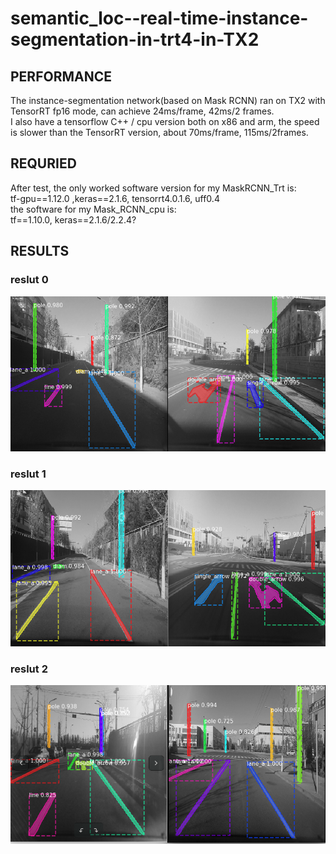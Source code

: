 # semantic_loc--real-time-instance-segmentation-in-trt4-in-TX2

## PERFORMANCE
The instance-segmentation network(based on Mask RCNN) ran on TX2 with TensorRT fp16 mode, can achieve 24ms/frame, 42ms/2 frames.   
I also have a tensorflow C++ / cpu version both on x86 and arm, the speed is slower than the TensorRT version, about 70ms/frame, 115ms/2frames.

## REQURIED
After test, the only worked software version for my MaskRCNN_Trt is:  
tf-gpu==1.12.0 ,keras==2.1.6, tensorrt4.0.1.6, uff0.4  
the software for my Mask_RCNN_cpu is:  
tf==1.10.0, keras==2.1.6/2.2.4?  

## RESULTS
### reslut 0
<p align="center">
<img src="https://github.com/hwh-hit/semantic_loc--real-time-instance-segmentation-in-trt4-TX2/raw/main/results/r0.png">
</p>

### reslut 1
<p align="center">
<img src="https://github.com/hwh-hit/semantic_loc--real-time-instance-segmentation-in-trt4-TX2/raw/main/results/r1.png">
</p>

### reslut 2
<p align="center">
<img src="https://github.com/hwh-hit/semantic_loc--real-time-instance-segmentation-in-trt4-TX2/raw/main/results/r2.png">
</p>
